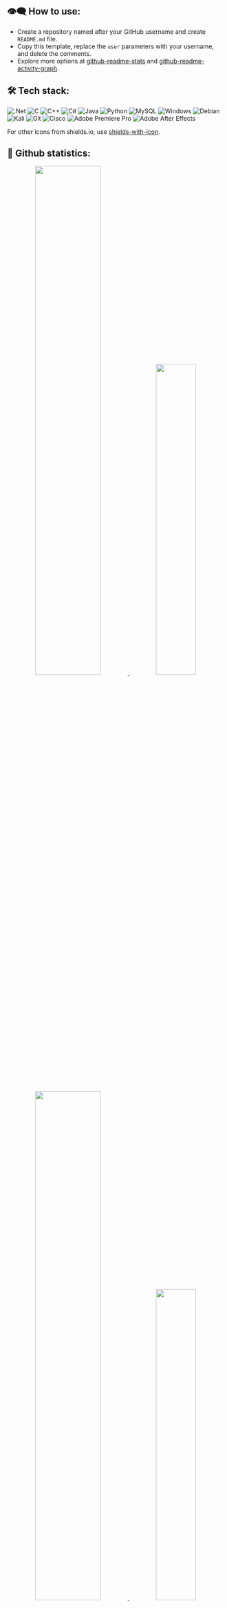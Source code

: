 :eye_speech_bubble: How to use:
--------------------------------------------------------------------------------------------------------------------------------------------------------------------------------------------------------



- Create a repository named after your GitHub username and create `README.md` file.
- Copy this template, replace the `user` parameters with your username, and delete the comments.
- Explore more options at [github-readme-stats](https://github.com/anuraghazra/github-readme-stats) and [github-readme-activity-graph](https://github.com/Ashutosh00710/github-readme-activity-graph).



:hammer_and_wrench: Tech stack:
--------------------------------------------------------------------------------------------------------------------------------------------------------------------------------------------------------



![.Net](https://img.shields.io/badge/.NET-5C2D91?style=for-the-badge&logo=.net&logoColor=white)
![C](https://img.shields.io/badge/c-%2300599C.svg?style=for-the-badge&logo=c&logoColor=white)
![C++](https://img.shields.io/badge/c++-%2300599C.svg?style=for-the-badge&logo=c%2B%2B&logoColor=white) 
![C#](https://img.shields.io/badge/c%23-%23239120.svg?style=for-the-badge&logo=c-sharp&logoColor=white)
![Java](https://img.shields.io/badge/java-%23ED8B00.svg?style=for-the-badge&logo=java&logoColor=white)
![Python](https://img.shields.io/badge/python-3670A0?style=for-the-badge&logo=python&logoColor=ffdd54)
![MySQL](https://img.shields.io/badge/mysql-%2300f.svg?style=for-the-badge&logo=mysql&logoColor=white)
![Windows](https://img.shields.io/badge/Windows-0078D6?style=for-the-badge&logo=windows&logoColor=white)
![Debian](https://img.shields.io/badge/Debian-D70A53?style=for-the-badge&logo=debian&logoColor=white)
![Kali](https://img.shields.io/badge/Kali-268BEE?style=for-the-badge&logo=kalilinux&logoColor=white)
![Git](https://img.shields.io/badge/git-%23F05033.svg?style=for-the-badge&logo=git&logoColor=white)
![Cisco](https://img.shields.io/badge/cisco-%23049fd9.svg?style=for-the-badge&logo=cisco&logoColor=black)
![Adobe Premiere Pro](https://img.shields.io/badge/Adobe%20Premiere%20Pro-9999FF.svg?style=for-the-badge&logo=Adobe%20Premiere%20Pro&logoColor=white)
![Adobe After Effects](https://img.shields.io/badge/Adobe%20After%20Effects-9999FF.svg?style=for-the-badge&logo=Adobe%20After%20Effects&logoColor=white)

For other icons from shields.io, use [shields-with-icon](https://github.com/progfay/shields-with-icon).



:crystal_ball: Github statistics:
--------------------------------------------------------------------------------------------------------------------------------------------------------------------------------------------------------



<div align="center">
 <!--===================================
 dark-mode 
 ===================================-->
 <a href="https://github.com/a13xe/github-readme-activity-graph#gh-dark-mode-only">
  <!--                                                                                |
                                                           (your username goes here)  V  (your username goes here) -->
  <img alt="" width=55% src="https://github-readme-stats-eight-theta.vercel.app/api?username=a13xe&show_icons=true&hide_border=true&line_height=28&include_all_commits=true&count_private=true&theme=dark&bg_color=000000"/>
  <!--                                                                                                        |
                                                                                   (your username goes here)  V  (your username goes here) -->
  <img alt="" width=43% src="https://github-readme-stats-git-masterrstaa-rickstaa.vercel.app/api/top-langs/?username=a13xe&layout=compact&line_height=28&langs_count=6&hide_border=true&include_orgs=true&theme=dark&bg_color=000000#gh-dark-mode-only"/>
 </a>
 
 <!--===================================
 light-mode 
 ===================================-->
 <a href="https://github.com/a13xe/github-readme-activity-graph#gh-light-mode-only">
  <!--                                                                                |
                                                           (your username goes here)  V  (your username goes here) -->
  <img alt="" width=55% src="https://github-readme-stats-eight-theta.vercel.app/api?username=a13xe&show_icons=true&hide_border=true&line_height=28&theme=calm&&include_all_commits=true&count_private=true"/>
  <!--                                                                                                        |
                                                                                   (your username goes here)  V  (your username goes here) -->
  <img alt="" width=43% src="https://github-readme-stats-git-masterrstaa-rickstaa.vercel.app/api/top-langs/?username=a13xe&layout=compact&line_height=28&langs_count=6&hide_border=true&include_orgs=true&theme=calm#gh-dark-mode-only"/>
 </a>
</div>



:roller_coaster: Activity graph:
--------------------------------------------------------------------------------------------------------------------------------------------------------------------------------------------------------



<div align="center">
 <!--===================================
 dark-mode 
 ===================================-->
 <a href="https://github.com/a13xe/github-readme-activity-graph#gh-dark-mode-only">
  <!--                                                                     |
                                                (your username goes here)  V  (your username goes here) -->
  <img alt="" src="https://github-readme-activity-graph.vercel.app/graph?username=a13xe&theme=github-compact&area=true&hide_border=true&height=350#gh-dark-mode-only" width="100%">
 </a>

 <!--===================================
 light-mode 
 ===================================-->
 <a href="https://github.com/a13xe/github-readme-activity-graph#gh-light-mode-only">
  <!--                                                                    |
                                               (your username goes here)  V  (your username goes here) -->
  <img alt="" src="https://github-readme-activity-graph.vercel.app/graph?username=a13xe&theme=github&area=true&hide_border=true&height=350#gh-light-mode-only" width="100%">
 </a>
</div>
